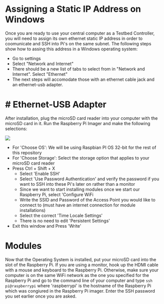 # Assigning a Static IP Address on Windows
Once you are ready to use your central computer as a Testbed Controller, you will need to assign its own ethernet static IP address in order to coomunicate and SSH into Pi's on the same subnet. The following steps show how to assing this address in a Windows operating system:
*  Go to settings 
*  Select "Network and Internet"
*  There should be a new list of tabs to select from in "Network and Internet". Select "Ethernet" 
*  The next steps will accomodate those with an ethernet cable jack and an ethernet-usb adapter. 
# # Ethernet-USB Adapter

After installation, plug the microSD card reader into your computer with the microSD card in it. Run the Raspberry Pi Imager and make the following selections:


![](/images/rpi_imager.png)

* For 'Choose OS': We will be using Raspbian PI OS 32-bit for the rest of this repository 
* For 'Choose Storage': Select the storage option that applies to your microSD card reader 
* Press Ctrl + Shift + X 
  * Select 'Enable SSH'
  *  Select 'Use Password Authentication' and verify the password if you want to SSH into these Pi's later on rather than a monitor 
  *  Since we want to start installing modules once we start our Raspberry Pi, select 'Configure WiFi
    * Write the SSID and Password of the Access Point you would like to connect to (must have an internet connection for module installations)
  * Select the correct 'Time Locale Settings'
  * There is no need to edit 'Persistent Settings' 
* Exit this window and Press 'Write' 

# Modules 
Now that the Operating System is installed, put your microSD card into the slot of the Raspberry Pi. If you are using a monitor, hook up the HDMI cable with a mouse and keyboard to the Raspberry Pi. Otherwise, make sure your computer is on the same WiFi network as the one you specified for the Raspberry Pi and go to the command line of your computer and type
`ssh pi@raspberrypi` where 'raspberrypi' is the hostname of the Raspberry Pi which was congiured in the Raspberry Pi imager. Enter the SSH password you set earlier once you are asked. 

